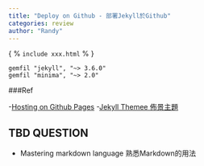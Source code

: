 ```yaml
---
title: "Deploy on Github - 部署Jekyll於Github"
categories: review
author: "Randy"
---
```


 { % ``` include xxx.html ```  % }



```
gemfil "jekyll", "~> 3.6.0" 
gemfil "minima", "~> 2.0"

````

###Ref

-[Hosting on Github Pages](https://www.youtube.com/watch?v=fqFjuX4VZmU)
-[Jekyll Themee 佈景主題](http://jekyllthemes.org/)

## TBD QUESTION
- Mastering markdown language 熟悉Markdown的用法
